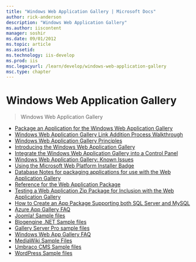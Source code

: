 ```yaml
---
title: "Windows Web Application Gallery | Microsoft Docs"
author: rick-anderson
description: "Windows Web Application Gallery"
ms.author: iiscontent
manager: soshir
ms.date: 09/01/2012
ms.topic: article
ms.assetid: 
ms.technology: iis-develop
ms.prod: iis
msc.legacyurl: /learn/develop/windows-web-application-gallery
msc.type: chapter
---
```

Windows Web Application Gallery
====================
> Windows Web Application Gallery


- [Package an Application for the Windows Web Application Gallery](package-an-application-for-the-windows-web-application-gallery.md)
- [Windows Web Application Gallery Link Addition Process Walkthrough](windows-web-application-gallery-link-addition-process-walkthrough.md)
- [Windows Web Application Gallery Principles](windows-web-application-gallery-principles.md)
- [Introducing the Windows Web Application Gallery](introducing-the-windows-web-application-gallery.md)
- [Integrate the Windows Web Application Gallery into a Control Panel](integrate-the-windows-web-application-gallery-into-a-control-panel.md)
- [Windows Web Application Gallery: Known Issues](windows-web-application-gallery-known-issues.md)
- [Using the Microsoft Web Platform Installer Badge](using-the-microsoft-web-platform-installer-badge.md)
- [Database Notes for packaging applications for use with the Web Application Gallery](database-notes-for-packaging-applications-for-use-with-the-web-application-gallery.md)
- [Reference for the Web Application Package](reference-for-the-web-application-package.md)
- [Testing a Web Application Zip Package for Inclusion with the Web Application Gallery](testing-a-web-application-zip-package-for-inclusion-with-the-web-application-gallery.md)
- [How to Create an App Package Supporting both SQL Server and MySQL](how-to-create-an-app-package-supporting-both-sql-server-and-mysql.md)
- [Azure App Gallery FAQ](azure-app-gallery-faq.md)
- [Joomla! Sample files](joomla-sample-files.md)
- [Blogengine .NET Sample files](blogengine-net-sample-files.md)
- [Gallery Server Pro sample files](gallery-server-pro-sample-files.md)
- [Windows Web App Gallery FAQ](frequently-asked-questions.md)
- [MediaWiki Sample Files](mediawiki-sample-files.md)
- [Umbraco CMS Sample files](umbraco-cms-sample-files.md)
- [WordPress Sample files](wordpress-sample-files.md)